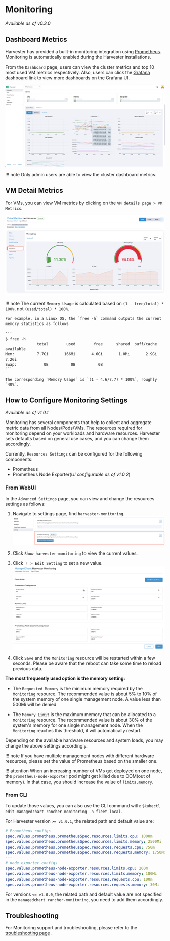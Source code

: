 # Monitoring

_Available as of v0.3.0_

## Dashboard Metrics
Harvester has provided a built-in monitoring integration using [Prometheus](https://prometheus.io/). Monitoring is automatically enabled during the Harvester installations.

From the `Dashboard` page, users can view the cluster metrics and top 10 most used VM metrics respectively.
Also, users can click the [Grafana](http://grafana.com/) dashboard link to view more dashboards on the Grafana UI.

![](./assets/monitoring-dashboard.png)

!!! note
    Only admin users are able to view the cluster dashboard metrics.


## VM Detail Metrics

For VMs, you can view VM metrics by clicking on the `VM details page > VM Metrics`.

![](./assets/vm-metrics.png)

!!! note
    The current `Memory Usage` is calculated based on `(1 - free/total) * 100%`, not `(used/total) * 100%`.

    For example, in a Linux OS, the `free -h` command outputs the current memory statistics as follows

    ```
    $ free -h
                  total        used        free      shared  buff/cache   available
    Mem:          7.7Gi       166Mi       4.6Gi       1.0Mi       2.9Gi       7.2Gi
    Swap:            0B          0B          0B
    ```

    The corresponding `Memory Usage` is `(1 - 4.6/7.7) * 100%`, roughly `40%`.


## How to Configure Monitoring Settings

_Available as of v1.0.1_

Monitoring has several components that help to collect and aggregate metric data from all Nodes/Pods/VMs. The resources required for monitoring depend on your workloads and hardware resources. Harvester sets defaults based on general use cases, and you can change them accordingly.

Currently, `Resources Settings` can be configured for the following components:

- Prometheus
- Prometheus Node Exporter(_UI configurable as of v1.0.2_)

### From WebUI

In the `Advanced Settings` page, you can view and change the resources settings as follows:

1. Navigate to settings page, find `harvester-monitoring`.
![](./assets/monitoring-setting.png)

1. Click `Show harvester-monitoring` to view the current values.

1. Click `⋮ > Edit Setting` to set a new value.
![](./assets/monitoring-setting-edit-config.png)

1. Click `Save` and the `Monitoring` resource will be restarted within a few seconds. Please be aware that the reboot can take some time to reload previous data.

**The most frequently used option is the memory setting:**

- The `Requested Memory` is the minimum memory required by the `Monitoring` resource. The recommended value is about 5% to 10% of the system memory of one single management node. A value less than 500Mi will be denied.

- The `Memory Limit` is the maximum memory that can be allocated to a `Monitoring` resource. The recommended value is about 30% of the system's memory for one single management node. When the `Monitoring` reaches this threshold, it will automatically restart.

Depending on the available hardware resources and system loads, you may change the above settings accordingly.

!!! note
    If you have multiple management nodes with different hardware resources, please set the value of Prometheus based on the smaller one.

!!! attention
    When an increasing number of VMs get deployed on one node, the `prometheus-node-exporter` pod might get killed due to OOM(out of memory). In that case, you should increase the value of `limits.memory`.

### From CLI

To update those values, you can also use the CLI command with: `$kubectl edit managedchart rancher-monitoring -n fleet-local`.

For Harvester version `>= v1.0.1`, the related path and default value are:

```yaml
# Prometheus configs
spec.values.prometheus.prometheusSpec.resources.limits.cpu: 1000m
spec.values.prometheus.prometheusSpec.resources.limits.memory: 2500Mi
spec.values.prometheus.prometheusSpec.resources.requests.cpu: 750m
spec.values.prometheus.prometheusSpec.resources.requests.memory: 1750Mi
---
# node exporter configs
spec.values.prometheus-node-exporter.resources.limits.cpu: 200m
spec.values.prometheus-node-exporter.resources.limits.memory: 180Mi
spec.values.prometheus-node-exporter.resources.requests.cpu: 100m
spec.values.prometheus-node-exporter.resources.requests.memory: 30Mi
```

For versions `<= v1.0.0`, the related path and default value are not specified in the `managedchart rancher-monitoring`, you need to add them accordingly.

## Troubleshooting

For Monitoring support and troubleshooting, please refer to the [troubleshooting page](../troubleshooting/monitoring.md) .

